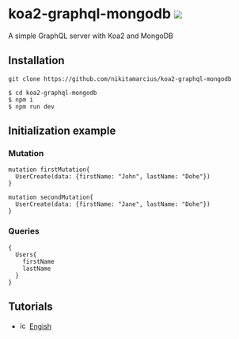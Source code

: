 # koa2-graphql-mongodb ![](https://img.shields.io/badge/node-7.7.4-blue.svg)
A simple GraphQL server with Koa2 and MongoDB

## Installation
```
git clone https://github.com/nikitamarcius/koa2-graphql-mongodb

$ cd koa2-graphql-mongodb
$ npm i
$ npm run dev
```

## Initialization example

### Mutation
```
mutation firstMutation{
  UserCreate(data: {firstName: "John", lastName: "Dohe"})
}
```
```
mutation secondMutation{
  UserCreate(data: {firstName: "Jane", lastName: "Dohe"})
}
```
### Queries
```
{
  Users{
    firstName
    lastName
  }
}
```

## Tutorials 
- <img src="https://cdn-static-1.medium.com/_/fp/icons/favicon-medium.TAS6uQ-Y7kcKgi0xjcYHXw.ico" alt="icon" width="15" height="15"/>  [Engish](https://medium.com/marcius-corp/tutorial-graphql-server-with-koa2-and-mongodb-27405e71713e)
